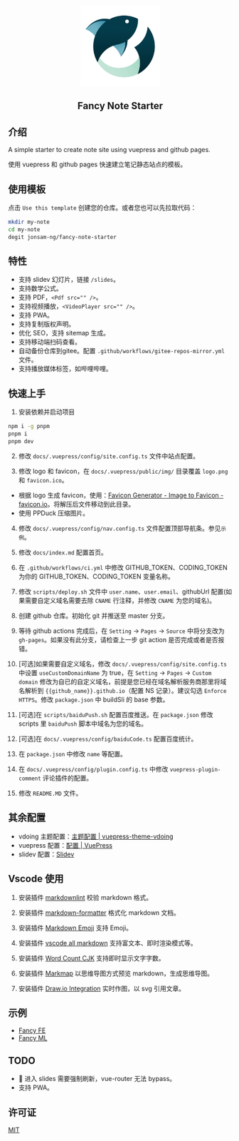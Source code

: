 <p align="center"><a href="https://jonsam-ng.github.io/fancy-note-starter/" target="_blank" rel="noopener noreferrer"><img width="180" src="/docs/.vuepress/public/img/logo.png" alt="logo"></a></p>

<h2 align="center">Fancy Note Starter</h2>

## 介绍

A simple starter to create note site using vuepress and github pages.

使用 vuepress 和 github pages 快速建立笔记静态站点的模板。

## 使用模板

点击 `Use this template` 创建您的仓库。或者您也可以先拉取代码：

```bash
mkdir my-note
cd my-note
degit jonsam-ng/fancy-note-starter
```

## 特性

- 支持 slidev 幻灯片，链接 `/slides`。
- 支持数学公式。
- 支持 PDF，`<Pdf src="" />`。
- 支持视频播放，`<VideoPlayer src="" />`。
- 支持 PWA。
- 支持复制版权声明。
- 优化 SEO，支持 sitemap 生成。
- 支持移动端扫码查看。
- 自动备份仓库到gitee。配置 `.github/workflows/gitee-repos-mirror.yml` 文件。
- 支持播放媒体标签，如哔哩哔哩。

## 快速上手

1. 安装依赖并启动项目

```bash
npm i -g pnpm
pnpm i
pnpm dev
```

2. 修改 `docs/.vuepress/config/site.config.ts` 文件中站点配置。

3. 修改 logo 和 favicon，在 `docs/.vuepress/public/img/` 目录覆盖 `logo.png` 和 `favicon.ico`。

- 根据 logo 生成 favicon，使用：[Favicon Generator - Image to Favicon - favicon.io](https://favicon.io/favicon-converter/)。将解压后文件移动到此目录。
- 使用 PPDuck 压缩图片。

4. 修改 `docs/.vuepress/config/nav.config.ts`  文件配置顶部导航条。参见`示例`。

5. 修改 `docs/index.md` 配置首页。

6. 在 `.github/workflows/ci.yml` 中修改 GITHUB_TOKEN、CODING_TOKEN 为你的 GITHUB_TOKEN、CODING_TOKEN 变量名称。

7. 修改 `scripts/deploy.sh` 文件中 `user.name`、`user.email`、githubUrl 配置(如果需要自定义域名需要去除 `CNAME` 行注释，并修改 `CNAME` 为您的域名)。

8. 创建 github 仓库。初始化 git 并推送至 master 分支。

9. 等待 github actions 完成后，在 `Setting` → `Pages` -> `Source` 中将分支改为 `gh-pages`。如果没有此分支，请检查上一步 git action 是否完成或者是否报错。

10. [可选]如果需要自定义域名，修改 `docs/.vuepress/config/site.config.ts` 中设置 `useCustomDomainName` 为 true，在 `Setting` → `Pages` -> `Custom domain` 修改为自已的自定义域名，前提是您已经在域名解析服务商那里将域名解析到 `{{github_name}}.github.io`（配置 NS 记录）。建议勾选 `Enforce HTTPS`。修改 `package.json` 中 buildSli 的 base 参数。

11. [可选]在 `scripts/baiduPush.sh` 配置百度推送。在 `package.json` 修改 scripts 里 `baiduPush` 脚本中域名为您的域名。

12. [可选]在 `docs/.vuepress/config/baiduCode.ts` 配置百度统计。

13. 在 `package.json` 中修改 `name` 等配置。

14. 在 `docs/.vuepress/config/plugin.config.ts` 中修改 `vuepress-plugin-comment` 评论插件的配置。

15. 修改 `README.MD` 文件。

## 其余配置

- vdoing 主题配置：[主题配置 | vuepress-theme-vdoing](https://doc.xugaoyi.com/pages/a20ce8/)
- vuepress 配置：[配置 | VuePress](https://v1.vuepress.vuejs.org/zh/config/)
- slidev 配置：[Slidev](https://cn.sli.dev/guide/why.html)

## Vscode 使用

1. 安装插件 [markdownlint](https://marketplace.visualstudio.com/items?itemName=DavidAnson.vscode-markdownlint) 校验 markdown 格式。

2. 安装插件 [markdown-formatter](https://marketplace.visualstudio.com/items?itemName=mervin.markdown-formatter) 格式化 markdown 文档。

3. 安装插件 [Markdown Emoji](https://marketplace.visualstudio.com/items?itemName=bierner.markdown-emoji) 支持 Emoji。

4. 安装插件 [vscode all markdown](https://marketplace.visualstudio.com/items?itemName=TobiasTao.vscode-md) 支持富文本、即时渲染模式等。

5. 安装插件 [Word Count CJK](https://marketplace.visualstudio.com/items?itemName=holmescn.vscode-wordcount-cjk) 支持即时显示文字字数。

6. 安装插件 [Markmap](https://marketplace.visualstudio.com/items?itemName=gera2ld.markmap-vscode) 以思维导图方式预览 markdown，生成思维导图。

7. 安装插件 [Draw.io Integration](https://marketplace.visualstudio.com/items?itemName=hediet.vscode-drawio) 实时作图，以 svg 引用文章。

## 示例

- [Fancy FE](https://source.jonsam.site/)
- [Fancy ML](https://ml.jonsam.site/)

## TODO

- 🐞 进入 slides 需要强制刷新，vue-router 无法 bypass。
- 支持 PWA。

## 许可证

[MIT](./LICENSE)
